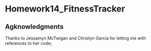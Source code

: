 # Homework14_FitnessTracker




## Agknowledgments
Thanks to Jessamyn McTwigan and Christyn Garcia for letting me with references to her code;
